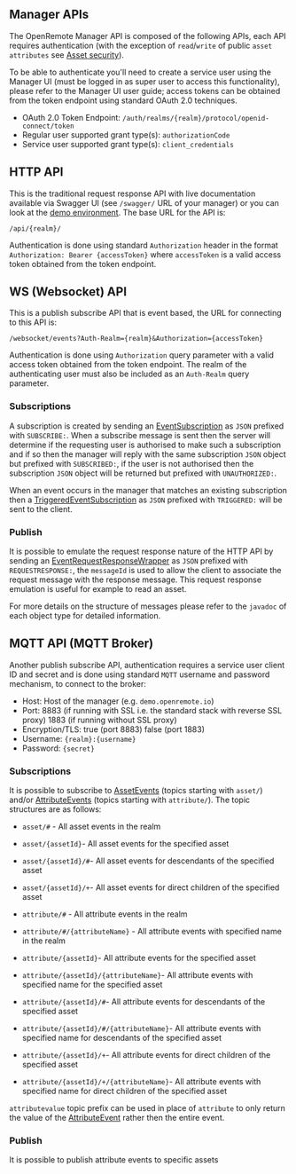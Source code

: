 ## Manager APIs
The OpenRemote Manager API is composed of the following APIs, each API requires authentication (with the exception of `read`/`write` of public `asset` `attributes` see [Asset security](./User-Guide%3A-Asset-Security)).

To be able to authenticate you'll need to create a service user using the Manager UI (must be logged in as super user to access this functionality), please refer to the Manager UI user guide; access tokens can be obtained from the token endpoint using standard OAuth 2.0 techniques.

* OAuth 2.0 Token Endpoint: `/auth/realms/{realm}/protocol/openid-connect/token`
* Regular user supported grant type(s): `authorizationCode`
* Service user supported grant type(s): `client_credentials`



## HTTP API
This is the traditional request response API with live documentation available via Swagger UI (see `/swagger/` URL of your manager) or you can look at the [demo environment](https://demo.openremote.io/swagger/). The base URL for the API is:
```
/api/{realm}/
```

Authentication is done using standard `Authorization` header in the format `Authorization: Bearer {accessToken}` where `accessToken` is a valid access token obtained from the token endpoint.

## WS (Websocket) API
This is a publish subscribe API that is event based, the URL for connecting to this API is:

```
/websocket/events?Auth-Realm={realm}&Authorization={accessToken}
```

Authentication is done using `Authorization` query parameter with a valid access token obtained from the token endpoint. The realm of the authenticating user must also be included as an `Auth-Realm` query parameter.

### Subscriptions
A subscription is created by sending an [EventSubscription](https://github.com/openremote/openremote/blob/master/model/src/main/java/org/openremote/model/event/shared/EventSubscription.java) as `JSON` prefixed with `SUBSCRIBE:`. When a subscribe message is sent then the server will determine if the requesting user is authorised to make such a subscription and if so then the manager will reply with the same subscription `JSON` object but prefixed with `SUBSCRIBED:`, if the user is not authorised then the subscription `JSON` object will be returned but prefixed with `UNAUTHORIZED:`.

When an event occurs in the manager that matches an existing subscription then a [TriggeredEventSubscription](https://github.com/openremote/openremote/blob/master/model/src/main/java/org/openremote/model/event/TriggeredEventSubscription.java) as `JSON` prefixed with `TRIGGERED:` will be sent to the client.

### Publish

It is possible to emulate the request response nature of the HTTP API by sending an [EventRequestResponseWrapper](https://github.com/openremote/openremote/blob/master/model/src/main/java/org/openremote/model/event/shared/EventRequestResponseWrapper.java) as `JSON` prefixed with `REQUESTRESPONSE:`, the `messageId` is used to allow the client to associate the request message with the response message. This request response emulation is useful for example to read an asset.

For more details on the structure of messages please refer to the `javadoc` of each object type for detailed information.

## MQTT API (MQTT Broker)
Another publish subscribe API, authentication requires a service user client ID and secret and is done using standard `MQTT` username and password mechanism, to connect to the broker:

* Host: Host of the manager (e.g. `demo.openremote.io`)
* Port: 8883 (if running with SSL i.e. the standard stack with reverse SSL proxy) 1883 (if running without SSL proxy)
* Encryption/TLS: true (port 8883) false (port 1883)
* Username: `{realm}:{username}`
* Password: `{secret}`

### Subscriptions
It is possible to subscribe to [AssetEvents](https://github.com/openremote/openremote/blob/master/model/src/main/java/org/openremote/model/asset/AssetEvent.java) (topics starting with `asset/`) and/or [AttributeEvents](https://github.com/openremote/openremote/blob/master/model/src/main/java/org/openremote/model/attribute/AttributeEvent.java) (topics starting with `attribute/`). The topic structures are as follows:

* `asset/#` - All asset events in the realm
* `asset/{assetId}`- All asset events for the specified asset
* `asset/{assetId}/#`- All asset events for descendants of the specified asset
* `asset/{assetId}/+`- All asset events for direct children of the specified asset

* `attribute/#` - All attribute events in the realm
* `attribute/#/{attributeName}` - All attribute events with specified name in the realm
* `attribute/{assetId}`- All attribute events for the specified asset
* `attribute/{assetId}/{attributeName}`- All attribute events with specified name for the specified asset
* `attribute/{assetId}/#`- All attribute events for descendants of the specified asset
* `attribute/{assetId}/#/{attributeName}`- All attribute events with specified name for descendants of the specified asset
* `attribute/{assetId}/+`- All attribute events for direct children of the specified asset
* `attribute/{assetId}/+/{attributeName}`- All attribute events with specified name for direct children of the specified asset

`attributevalue` topic prefix can be used in place of `attribute` to only return the value of the [AttributeEvent](https://github.com/openremote/openremote/blob/master/model/src/main/java/org/openremote/model/attribute/AttributeEvent.java) rather then the entire event.

### Publish
It is possible to publish attribute events to specific assets